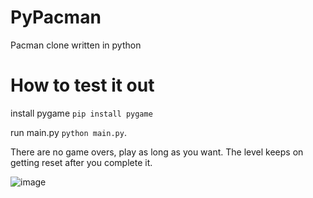 # PyPacman
Pacman clone written in python

# How to test it out

install pygame `pip install pygame`

run main.py `python main.py`.

There are no game overs, play as long as you want. The level keeps on getting reset after you complete it.

![image](https://github.com/user-attachments/assets/8329de12-d1e3-4492-a81e-6b19c41e3918)
